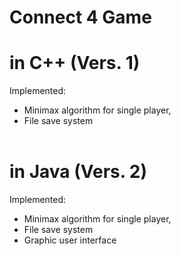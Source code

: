 # Connect 4 Game
# in C++ (Vers. 1) <br>
Implemented:<br>
- Minimax algorithm for single player, <br> 
- File save system<br><br>
# in Java (Vers. 2)<br>
Implemented:<br>
- Minimax algorithm for single player, <br> 
- File save system<br>
- Graphic user interface 
